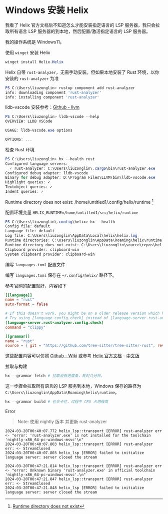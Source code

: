 # Windows 安装 Helix

我看了 Helix 官方文档后不知道怎么才能安装指定语言的 LSP 服务器，我只会拉取所有语言 LSP 服务器的到本地，然后配置/激活指定语言的 LSP 服务器。

我的操作系统是 Windows11。

使用 `winget` 安装 Helix

```powershell
winget install Helix.Helix
```

Helix 自带 `rust-analyzer`，无需手动安装。但如果本地安装了 Rust 环境，以你安装的 `rust-analyzer` 为准

```powershell
PS C:\Users\liuzonglin> rustup component add rust-analyzer
info: downloading component 'rust-analyzer'
info: installing component 'rust-analyzer'
```

lldb-vscode 安装参考：[Github - llvm]

[Github - llvm]: https://github.com/llvm/llvm-project

```powershell
PS C:\Users\liuzonglin> lldb-vscode --help
OVERVIEW: LLDB VSCode

USAGE: lldb-vscode.exe options

OPTIONS: ...
```

检查 Rust 环境

```powershell
PS C:\Users\liuzonglin> hx --health rust
Configured language servers:
  ✓ rust-analyzer: C:\Users\liuzonglin\.cargo\bin\rust-analyzer.exe
Configured debug adapter: lldb-vscode
Binary for debug adapter: D:\Program Files\LLVM\bin\lldb-vscode.exe
Highlight queries: ✓
Textobject queries: ✓
Indent queries: ✓
```

Runtime directory does not exist: /home/untitled1/.config/helix/runtime [^1]

[^1]: [Runtime directory does not exist](https://github.com/helix-editor/helix/discussions/7859)

配置环境变量 `HELIX_RUNTIME=/home/untitled1/src/helix/runtime`

```powershell
PS C:\Users\liuzonglin\.config\helix> hx --health
Config file: default
Language file: default
Log file: C:\Users\liuzonglin\AppData\Local\helix\helix.log
Runtime directories: C:\Users\liuzonglin\AppData\Roaming\helix\runtime;C:\Users\liuzonglin\source\repos\helix\runtime;\\?\C:\Users\liuzonglin\AppData\Local\Microsoft\WinGet\Packages\Helix.Helix_Microsoft.Winget.Source_8wekyb3d8bbwe\helix-23.10-x86_64-windows\runtime
Runtime directory does not exist: C:\Users\liuzonglin\source\repos\helix\runtime
Clipboard provider: clipboard-win
System clipboard provider: clipboard-win
```

编写 `languages.toml` 配置文件

编写 `languages.toml` 保存在 `~/.config/helix/` 路径下。

参考官网的配置就好，内容如下

```toml
[[language]]
name = "rust"
auto-format = false

# If this doesn't work, you might be on a older release version which handles this differently.
# Try using [language.config.check] instead of [language-server.rust-analyzer.config.check]
[language-server.rust-analyzer.config.check]
command = "clippy"

[[grammar]]
name = "rust"
source = { git = "https://github.com/tree-sitter/tree-sitter-rust", rev = "3a56481f8d13b6874a28752502a58520b9139dc7" }
```

这些配置内容可以仿照 [Github - Wiki] 或参考 [Helix 官方文档] - [中文版]

[Github - Wiki]: https://github.com/helix-editor/helix/wiki/How-to-install-the-default-language-servers#rust
[Helix 官方文档]: https://docs.helix-editor.com/languages.html
[中文版]: https://zjp-cn.github.io/helix-book/languages.html

拉取与构建

```powershell
hx --grammar fetch # 拉取没有进度条，耗时几分钟。
```

这一步骤会拉取所有语言的 LSP 服务到本地，Windows 保存的路径为 `C:\Users\liuzonglin\AppData\Roaming\helix\runtime`。

```powershell
hx --grammar build # 也会卡住，过程中 CPU 占用极高
```

Error

> Note: 使用 nightly 版本 并更新 rust-analyzer

```text
2024-03-20T00:40:07.772 helix_lsp::transport [ERROR] rust-analyzer err <- "error: 'rust-analyzer.exe' is not installed for the toolchain 'nightly-x86_64-pc-windows-msvc'\n"
2024-03-20T00:40:07.803 helix_lsp::transport [ERROR] rust-analyzer err: <- StreamClosed
2024-03-20T00:40:07.803 helix_lsp [ERROR] failed to initialize language server: server closed the stream
```

```text
2024-03-20T00:47:21.814 helix_lsp::transport [ERROR] rust-analyzer err <- "error: Unknown binary 'rust-analyzer.exe' in official toolchain 'nightly-x86_64-pc-windows-msvc'.\n"
2024-03-20T00:47:21.847 helix_lsp::transport [ERROR] rust-analyzer err: <- StreamClosed
2024-03-20T00:47:21.848 helix_lsp [ERROR] failed to initialize language server: server closed the stream
```
